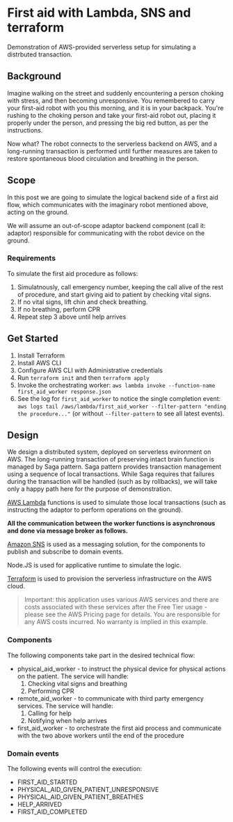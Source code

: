 # First aid with Lambda, SNS and terraform

Demonstration of AWS-provided serverless setup for simulating a distrbuted transaction.

## Background

Imagine walking on the street and suddenly encountering a person choking with stress, and then becoming unresponsive.
You remembered to carry your first-aid robot with you this morning, and it is in your backpack.
You're rushing to the choking person and take your first-aid robot out, placing it properly under the person, and pressing the big red button, as per the instructions.

Now what? The robot connects to the serverless backend on AWS, and a long-running transaction is performed until further measures are taken to restore spontaneous blood circulation and breathing in the person.

## Scope

In this post we are going to simulate the logical backend side of a first aid flow, which communicates with the imaginary robot mentioned above, acting on the ground.

We will assume an out-of-scope adaptor backend component (call it: adaptor) responsible for communicating with the robot device on the ground.

### Requirements

To simulate the first aid procedure as follows:

1. Simulatnously, call emergency number, keeping the call alive of the rest of procedure, and start giving aid to patient by checking vital signs.
2. If no vital signs, lift chin and check breathing.
3. If no breathing, perform CPR
4. Repeat step 3 above until help arrives

## Get Started
1. Install Terraform
2. Install AWS CLI
3. Configure AWS CLI with Administrative credentials
4. Run `terraform init` and then `terraform apply`
5. Invoke the orchestrating worker: `aws lambda invoke --function-name first_aid_worker response.json`
6. See the log for `first_aid_worker` to notice the single completion event: `aws logs tail /aws/lambda/first_aid_worker --filter-pattern "ending the procedure..."` (or without `--filter-pattern` to see all latest events).

## Design

We design a distributed system, deployed on serverless evironment on AWS.
The long-running transaction of preserving intact brain function is managed by Saga pattern. Saga pattern provides transaction management using a sequence of local transactions.
While Saga requires that failures during the transaction will be handled (such as by rollbacks), we will take only a happy path here for the purpose of demonstration.

[AWS Lambda](https://aws.amazon.com/lambda/) functions is used to simulate those local transactions (such as instructing the adaptor to perform operations on the ground).

**All the communication between the worker functions is asynchronous and done via message broker as follows.**

[Amazon SNS](https://aws.amazon.com/sns/) is used as a messaging solution, for the components to publish and subscribe to domain events. 

Node.JS is used for applicative runtime to simulate the logic.

[Terraform](https://www.terraform.io/) is used to provision the serverless infrastructure on the AWS cloud.

> Important: this application uses various AWS services and there are costs associated with these services after the Free Tier usage - please see the AWS Pricing page for details. You are responsible for any AWS costs incurred. No warranty is implied in this example.

### Components

The following components take part in the desired technical flow:

* physical_aid_worker - to instruct the physical device for physical actions on the patient. The service will handle:
    1. Checking vital signs and breathing
    2. Performing CPR
* remote_aid_worker - to communicate with third party emergency services. The service will handle:
    1. Calling for help
    2. Notifying when help arrives
* first_aid_worker - to orchestrate the first aid process and communicate with the two above workers until the end of the procedure

### Domain events

The following events will control the execution:

* FIRST_AID_STARTED
* PHYSICAL_AID_GIVEN_PATIENT_UNRESPONSIVE
* PHYSICAL_AID_GIVEN_PATIENT_BREATHES
* HELP_ARRIVED
* FIRST_AID_COMPLETED


